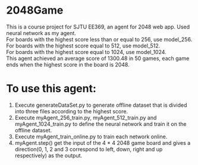 # 2048Game
This is a course project for SJTU EE369, an agent for 2048 web app. Used neural network as my agent.  
For boards with the highest score less than or equal to 256, use model_256.  
For boards with the highest score equal to 512, use model_512.  
For boards with the highest score equal to 1024, use model_1024.  
This agent achieved an average score of 1300.48 in 50 games, each game ends when the highest score in the board is 2048.  
# To use this agent:  
1. Execute generateDataSet.py to generate offline dataset that is divided into three files according to the highest score.  
2. Execute myAgent_256_train.py, myAgent_512_train.py and myAgent_1024_train.py to define the neural network and train it on the offline dataset.  
3. Execute myAgent_train_online.py to train each network online.
4. myAgent.step() get the input of the 4 * 4 2048 game board and gives a direction(0, 1, 2 and 3 correspond to left, down, right and up respectively) as the output.
